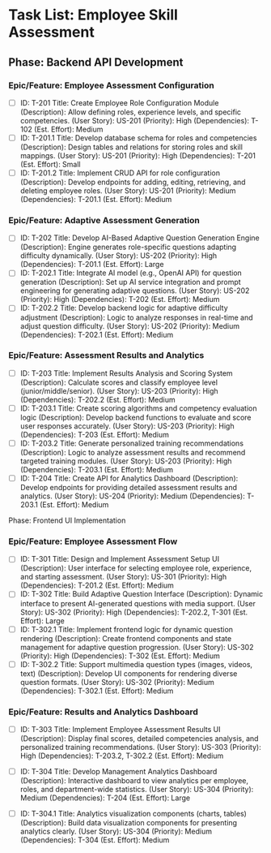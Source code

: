 # Task List: Employee Skill Assessment



## Phase: Backend API Development

### Epic/Feature: Employee Assessment Configuration
- [ ] ID: T-201
Title: Create Employee Role Configuration Module
(Description): Allow defining roles, experience levels, and specific competencies.
(User Story): US-201
(Priority): High
(Dependencies): T-102
(Est. Effort): Medium
- [ ] ID: T-201.1
Title: Develop database schema for roles and competencies
(Description): Design tables and relations for storing roles and skill mappings.
(User Story): US-201
(Priority): High
(Dependencies): T-201
(Est. Effort): Small
- [ ] ID: T-201.2
Title: Implement CRUD API for role configuration
(Description): Develop endpoints for adding, editing, retrieving, and deleting employee roles.
(User Story): US-201
(Priority): Medium
(Dependencies): T-201.1
(Est. Effort): Medium

### Epic/Feature: Adaptive Assessment Generation
- [ ] ID: T-202
Title: Develop AI-Based Adaptive Question Generation Engine
(Description): Engine generates role-specific questions adapting difficulty dynamically.
(User Story): US-202
(Priority): High
(Dependencies): T-201.1
(Est. Effort): Large
- [ ] ID: T-202.1
Title: Integrate AI model (e.g., OpenAI API) for question generation
(Description): Set up AI service integration and prompt engineering for generating adaptive questions.
(User Story): US-202
(Priority): High
(Dependencies): T-202
(Est. Effort): Medium
- [ ] ID: T-202.2
Title: Develop backend logic for adaptive difficulty adjustment
(Description): Logic to analyze responses in real-time and adjust question difficulty.
(User Story): US-202
(Priority): Medium
(Dependencies): T-202.1
(Est. Effort): Medium

### Epic/Feature: Assessment Results and Analytics
- [ ] ID: T-203
Title: Implement Results Analysis and Scoring System
(Description): Calculate scores and classify employee level (junior/middle/senior).
(User Story): US-203
(Priority): High
(Dependencies): T-202.2
(Est. Effort): Medium
- [ ] ID: T-203.1
Title: Create scoring algorithms and competency evaluation logic
(Description): Develop backend functions to evaluate and score user responses accurately.
(User Story): US-203
(Priority): High
(Dependencies): T-203
(Est. Effort): Medium
- [ ] ID: T-203.2
Title: Generate personalized training recommendations
(Description): Logic to analyze assessment results and recommend targeted training modules.
(User Story): US-203
(Priority): High
(Dependencies): T-203.1
(Est. Effort): Medium
- [ ] ID: T-204
Title: Create API for Analytics Dashboard
(Description): Develop endpoints for providing detailed assessment results and analytics.
(User Story): US-204
(Priority): Medium
(Dependencies): T-203.1
(Est. Effort): Medium

Phase: Frontend UI Implementation

### Epic/Feature: Employee Assessment Flow
- [ ] ID: T-301
Title: Design and Implement Assessment Setup UI
(Description): User interface for selecting employee role, experience, and starting assessment.
(User Story): US-301
(Priority): High
(Dependencies): T-201.2
(Est. Effort): Medium
- [ ] ID: T-302
Title: Build Adaptive Question Interface
(Description): Dynamic interface to present AI-generated questions with media support.
(User Story): US-302
(Priority): High
(Dependencies): T-202.2, T-301
(Est. Effort): Large
- [ ] ID: T-302.1
Title: Implement frontend logic for dynamic question rendering
(Description): Create frontend components and state management for adaptive question progression.
(User Story): US-302
(Priority): High
(Dependencies): T-302
(Est. Effort): Medium
- [ ] ID: T-302.2
Title: Support multimedia question types (images, videos, text)
(Description): Develop UI components for rendering diverse question formats.
(User Story): US-302
(Priority): Medium
(Dependencies): T-302.1
(Est. Effort): Medium

### Epic/Feature: Results and Analytics Dashboard
- [ ] ID: T-303
Title: Implement Employee Assessment Results UI
(Description): Display final scores, detailed competencies analysis, and personalized training recommendations.
(User Story): US-303
(Priority): High
(Dependencies): T-203.2, T-302.2
(Est. Effort): Medium
- [ ] ID: T-304
Title: Develop Management Analytics Dashboard
(Description): Interactive dashboard to view analytics per employee, roles, and department-wide statistics.
(User Story): US-304
(Priority): Medium
(Dependencies): T-204
(Est. Effort): Large
- [ ] ID: T-304.1
Title: Analytics visualization components (charts, tables)
(Description): Build data visualization components for presenting analytics clearly.
(User Story): US-304
(Priority): Medium
(Dependencies): T-304
(Est. Effort): Medium

